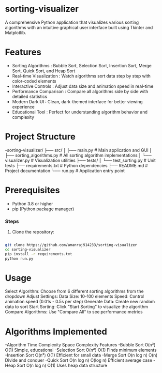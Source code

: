 # sorting-visualizer

A comprehensive Python application that visualizes various sorting algorithms with an intuitive graphical user interface built using Tkinter and Matplotlib.



# Features

- Sorting Algorithms        : Bubble Sort, Selection Sort, Insertion Sort, Merge Sort, Quick Sort, and Heap Sort
- Real-time Visualization   : Watch algorithms sort data step by step with color-coded elements
- Interactive Controls      : Adjust data size and animation speed in real-time
- Performance Comparison    : Compare all algorithms side by side with detailed statistics
- Modern Dark UI            : Clean, dark-themed interface for better viewing experience
- Educational Tool          : Perfect for understanding algorithm behavior and complexity


# Project Structure
-sorting-visualizer/
  ├── src/
  │   ├── main.py              # Main application and GUI
  │   ├── sorting_algorithms.py # All sorting algorithm implementations
  │   └── visualizer.py        # Visualization utilities
  ├── tests/
  │   └── test_sorting.py      # Unit tests
  ├── requirements.txt         # Python dependencies
  ├── README.md               # Project documentation
  └── run.py                  # Application entry point

# Prerequisites
- Python 3.8 or higher
- pip (Python package manager)

### Steps
1. Clone the repository:
```bash

git clone https://github.com/amanraj914233/sorting-visualizer
cd sorting-visualizer
pip install -r requirements.txt
python run.py
```

# Usage
Select Algorithm: Choose from 6 different sorting algorithms from the dropdown
Adjust Settings:
Data Size: 10-100 elements
Speed: Control animation speed (0.01s - 0.5s per step)
Generate Data: Create new random data to sort
Start Sorting: Click "Start Sorting" to visualize the algorithm
Compare Algorithms: Use "Compare All" to see performance metrics

# Algorithms Implemented
-Algorithm	       Time Complexity	   Space Complexity    	Features
-Bubble Sort	       O(n²)            	O(1)              	Simple, educational
-Selection Sort	     O(n²)	            O(1)	              Finds minimum elements
-Insertion Sort	     O(n²)	            O(1)	              Efficient for small data
-Merge Sort	         O(n log n)	        O(n)	              Divide and conquer
-Quick Sort	         O(n log n)	        O(log n)	          Efficient average case
-Heap Sort         	O(n log n)        	O(1)	              Uses heap data structure

